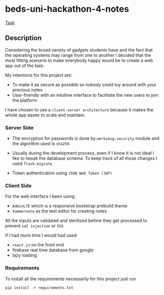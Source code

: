 # beds-uni-hackathon-4-notes
[Task](https://raw.githubusercontent.com/gclikkec/beds-uni-hackathon-4/master/scenarios/are-you-taking-notes.md)

## Description
Considering the broad variety of gadgets students have and the fact that
the operating systems may range from one to another I decided that the most fitting scenario to make everybody 
happy would be to create a web app out of the task.

My intentions for this project are:
 - To make it as secure as possible so nobody could toy around with your precious notes
 - User-friendly with an intuitive interface to facilitate the new users to join the platform

I have chosen to use a `client-server architecture` because it 
makes the whole app easier to scale and maintain.

### Server Side
- The encryption for passwords is done by `werkzeug.security` module 
and the algorithm used is `sha256`

- Usually during the development process, even if I know it is not ideal I
 like to tweak the database schema. To keep track of all those changes I used
  `flask-migrate`
  
- Token authentication using `JSON Web Token (JWT)`

### Client Side
For the web interface I been using:

- `AdminLTE` which is a responsive bootstrap prebuild theme
- `Summernote` as the text editor for creating notes

All the inputs are validated and sterilized before they get processed to prevent `sql injection` or `XSS`

If I had more time I would had used:
- `react.js` on the front end 
- firebase real time database from google
- lazy loading

### Requirements
To install all the requirements necessarily for this project just run

`pip install -r requirements.txt` 